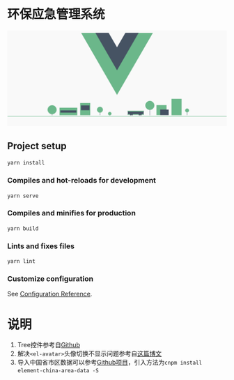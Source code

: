 # 环保应急管理系统

![](static/vue3.png)

## Project setup
```
yarn install
```

### Compiles and hot-reloads for development
```
yarn serve
```

### Compiles and minifies for production
```
yarn build
```

### Lints and fixes files
```
yarn lint
```

### Customize configuration
See [Configuration Reference](https://cli.vuejs.org/config/).

# 说明
1. Tree控件参考自[Github](https://github.com/xiaoniezi/vue-tree)
2. 解决`<el-avatar>`头像切换不显示问题参考自[这篇博文](https://blog.csdn.net/weixin_46096901/article/details/105791636)
3. 导入中国省市区数据可以参考[Github项目](https://github.com/airyland/china-area-data)，引入方法为`cnpm install element-china-area-data -S`

